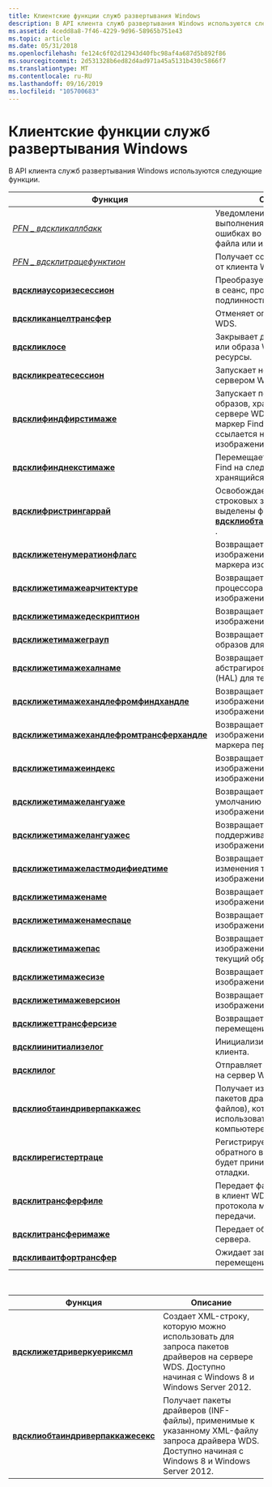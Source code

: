 ```yaml
---
title: Клиентские функции служб развертывания Windows
description: В API клиента служб развертывания Windows используются следующие функции.
ms.assetid: 4cedd8a8-7f46-4229-9d96-58965b751e43
ms.topic: article
ms.date: 05/31/2018
ms.openlocfilehash: fe124c6f02d12943d40fbc98af4a687d5b892f86
ms.sourcegitcommit: 2d531328b6ed82d4ad971a45a5131b430c5866f7
ms.translationtype: MT
ms.contentlocale: ru-RU
ms.lasthandoff: 09/16/2019
ms.locfileid: "105700683"
---
```

# <a name="windows-deployment-services-client-functions"></a>Клиентские функции служб развертывания Windows

В API клиента служб развертывания Windows используются следующие функции.



| Функция                                                                                 | Описание                                                                                                                            |
|------------------------------------------------------------------------------------------|----------------------------------------------------------------------------------------------------------------------------------------|
| [*PFN \_ вдскликаллбакк*](/windows/desktop/api/WdsClientAPI/nc-wdsclientapi-pfn_wdsclicallback)                                          | Уведомления о ходе выполнения и сообщения об ошибках во время передачи файла или изображения.                                                              |
| [*PFN \_ вдсклитрацефунктион*](/windows/desktop/api/WdsClientAPI/nc-wdsclientapi-pfn_wdsclitracefunction)                                | Получает сообщения отладки от клиента WDS.                                                                                       |
| [**вдсклиаусоризесессион**](/windows/desktop/api/WdsClientAPI/nf-wdsclientapi-wdscliauthorizesession)                                 | Преобразует анонимный сеанс в сеанс, прошедший проверку подлинности.                                                                           |
| [**вдскликанцелтрансфер**](/windows/desktop/api/WdsClientAPI/nf-wdsclientapi-wdsclicanceltransfer)                                     | Отменяет операцию пересылки WDS.                                                                                                      |
| [**вдскликлосе**](/windows/desktop/api/WdsClientAPI/nf-wdsclientapi-wdscliclose)                                                       | Закрывает дескриптор сеанса или образа WDS и освобождает ресурсы.                                                                      |
| [**вдскликреатесессион**](/windows/desktop/api/WdsClientAPI/nf-wdsclientapi-wdsclicreatesession)                                       | Запускает новый сеанс с сервером WDS.                                                                                                |
| [**вдсклифиндфирстимаже**](/windows/desktop/api/WdsClientAPI/nf-wdsclientapi-wdsclifindfirstimage)                                     | Запускает перечисление образов, хранящихся на сервере WDS, и возвращает маркер Find, который ссылается на первое изображение.                     |
| [**вдсклифинднекстимаже**](/windows/desktop/api/WdsClientAPI/nf-wdsclientapi-wdsclifindnextimage)                                       | Перемещает ссылку на маркер Find на следующий образ, хранящийся на сервере WDS.                                                      |
| [**вдсклифристрингаррай**](/windows/desktop/api/WdsClientAPI/nf-wdsclientapi-wdsclifreestringarray)                                   | Освобождает массив строковых значений, которые выделены функцией [**вдсклиобтаиндриверпаккажес**](/windows/desktop/api/WdsClientAPI/nf-wdsclientapi-wdscliobtaindriverpackages) . |
| [**вдсклижетенумератионфлагс**](/windows/desktop/api/WdsClientAPI/nf-wdsclientapi-wdscligetenumerationflags)                           | Возвращает флаг перечисления изображений для текущего маркера изображения.                                                                       |
| [**вдсклижетимажеарчитектуре**](/windows/desktop/api/WdsClientAPI/nf-wdsclientapi-wdscligetimagearchitecture)                         | Возвращает архитектуру процессора для текущего изображения.                                                                              |
| [**вдсклижетимажедескриптион**](/windows/desktop/api/WdsClientAPI/nf-wdsclientapi-wdscligetimagedescription)                           | Возвращает описание текущего изображения.                                                                                          |
| [**вдсклижетимажеграуп**](/windows/desktop/api/WdsClientAPI/nf-wdsclientapi-wdscligetimagegroup)                                       | Возвращает имя группы образов для текущего образа.                                                                                    |
| [**вдсклижетимажехалнаме**](/windows/desktop/api/WdsClientAPI/nf-wdsclientapi-wdscligetimagehalname)                                   | Возвращает имя слоя абстрагирования оборудования (HAL) для текущего образа.                                                               |
| [**вдсклижетимажехандлефромфиндхандле**](/windows/desktop/api/WdsClientAPI/nf-wdsclientapi-wdscligetimagehandlefromfindhandle)         | Возвращает маркер изображения для текущего изображения.                                                                                         |
| [**вдсклижетимажехандлефромтрансферхандле**](/windows/desktop/api/WdsClientAPI/nf-wdsclientapi-wdscligetimagehandlefromtransferhandle) | Возвращает маркер изображения из завершенного маркера перемещения.                                                                              |
| [**вдсклижетимажеиндекс**](/windows/desktop/api/WdsClientAPI/nf-wdsclientapi-wdscligetimageindex)                                       | Возвращает индекс изображения для текущего изображения.                                                                                         |
| [**вдсклижетимажелангуаже**](/windows/desktop/api/WdsClientAPI/nf-wdsclientapi-wdscligetimagelanguage)                                 | Возвращает язык по умолчанию для текущего изображения.                                                                                     |
| [**вдсклижетимажелангуажес**](/windows/desktop/api/WdsClientAPI/nf-wdsclientapi-wdscligetimagelanguages)                               | Возвращает массив языков, поддерживаемых текущим изображением.                                                                          |
| [**вдсклижетимажеластмодифиедтиме**](/windows/desktop/api/WdsClientAPI/nf-wdsclientapi-wdscligetimagelastmodifiedtime)                 | Возвращает время последнего изменения текущего изображения.                                                                                  |
| [**вдсклижетимаженаме**](/windows/desktop/api/WdsClientApi/nf-wdsclientapi-wdscligetimagename)                                         | Возвращает имя текущего изображения.                                                                                                 |
| [**вдсклижетимаженамеспаце**](/windows/desktop/api/WdsClientApi/nf-wdsclientapi-wdscligetimagenamespace)                               | Возвращает имя текущего изображения.                                                                                                 |
| [**вдсклижетимажепас**](/windows/desktop/api/WdsClientAPI/nf-wdsclientapi-wdscligetimagepath)                                         | Возвращает путь к файлу изображения, содержащему текущий образ.                                                                    |
| [**вдсклижетимажесизе**](/windows/desktop/api/WdsClientAPI/nf-wdsclientapi-wdscligetimagesize)                                         | Возвращает размер текущего изображения.                                                                                                 |
| [**вдсклижетимажеверсион**](/windows/desktop/api/WdsClientAPI/nf-wdsclientapi-wdscligetimageversion)                                   | Возвращает версию текущего изображения.                                                                                              |
| [**вдсклижеттрансферсизе**](/windows/desktop/api/WdsClientApi/nf-wdsclientapi-wdscligettransfersize)                                   | Возвращает размер текущего перемещения.                                                                                              |
| [**вдсклиинитиализелог**](/windows/desktop/api/WdsClientAPI/nf-wdsclientapi-wdscliinitializelog)                                       | Инициализирует журнал для клиента.                                                                                                    |
| [**вдсклилог**](/windows/desktop/api/WdsClientAPI/nf-wdsclientapi-wdsclilog)                                                           | Отправляет событие журнала на сервер WDS.                                                                                                   |
| [**вдсклиобтаиндриверпаккажес**](/windows/desktop/api/WdsClientAPI/nf-wdsclientapi-wdscliobtaindriverpackages)                         | Получает из образа WDS, пакетов драйверов (INF-файлов), которые могут использоваться на этом компьютере.                                           |
| [**вдсклирегистертраце**](/windows/desktop/api/WdsClientAPI/nf-wdsclientapi-wdscliregistertrace)                                       | Регистрирует функцию обратного вызова, которая будет принимать сообщения отладки.                                                                    |
| [**вдсклитрансферфиле**](/windows/desktop/api/WdsClientAPI/nf-wdsclientapi-wdsclitransferfile)                                         | Передает файл с WDS-сервера в клиент WDS с помощью протокола многоадресной передачи.                                              |
| [**вдсклитрансферимаже**](/windows/desktop/api/WdsClientAPI/nf-wdsclientapi-wdsclitransferimage)                                       | Передает образ с WDS-сервера.                                                                                                  |
| [**вдскливаитфортрансфер**](/windows/desktop/api/WdsClientAPI/nf-wdsclientapi-wdscliwaitfortransfer)                                   | Ожидает завершения перемещения.                                                                                                      |



 



| Функция                                                             | Описание                                                                                                                                                    |
|----------------------------------------------------------------------|----------------------------------------------------------------------------------------------------------------------------------------------------------------|
| [**вдсклижетдриверкуериксмл**](/windows/desktop/api/WdsClientAPI/nf-wdsclientapi-wdscligetdriverqueryxml)           | Создает XML-строку, которую можно использовать для запроса пакетов драйверов на сервере WDS. Доступно начиная с Windows 8 и Windows Server 2012.               |
| [**вдсклиобтаиндриверпаккажесекс**](/windows/desktop/api/WdsClientAPI/nf-wdsclientapi-wdscliobtaindriverpackagesex) | Получает пакеты драйверов (INF-файлы), применимые к указанному XML-файлу запроса драйвера WDS. Доступно начиная с Windows 8 и Windows Server 2012. |



 

 

 




